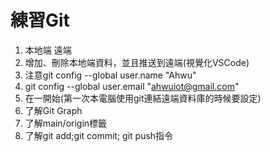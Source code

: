 # 練習Git
1. 本地端 遠端
2. 增加、刪除本地端資料，並且推送到遠端(視覺化VSCode)
3. 注意git config --global user.name "Ahwu"
4. git config --global user.email "ahwuiot@gmail.com"
5. 在一開始(第一次本電腦使用git連結遠端資料庫的時候要設定)
6. 了解Git Graph
7. 了解main/origin標籤
8. 了解git add;git commit; git push指令
